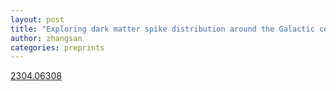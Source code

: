 ```yaml
---
layout: post
title: "Exploring dark matter spike distribution around the Galactic centre with stellar orbits"
author: zhangsan
categories: preprints
---
```

[2304.06308][2304.06308]

[2304.06308]: https://arxiv.org/abs/2304.06308

